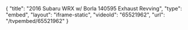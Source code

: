 {
    "title": "2016 Subaru WRX w\/ Borla 140595 Exhaust Revving",
    "type": "embed",
    "layout": "iframe-static",
    "videoId": "65521962",
    "url": "\/tvpembed\/65521962"
}